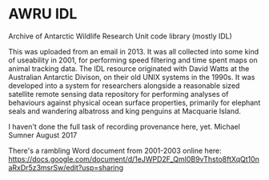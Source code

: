 # AWRU IDL

Archive of Antarctic Wildlife Research Unit code library (mostly IDL)

This was uploaded from an email in 2013. It was all collected into some kind of useability in 2001, for performing speed filtering and time spent maps on animal tracking data. The IDL resource originated with David Watts at the Australian Antarctic Divison, on their old UNIX systems in the 1990s. It was developed into a system for researchers alongside a reasonable sized satellite remote sensing data repository for performing analyses of behaviours against physical ocean surface properties, primarily for elephant seals and wandering albatross and king penguins at Macquarie Island. 

I haven't done the full task of recording provenance here, yet. Michael Sumner August 2017

There's a rambling Word document from 2001-2003 online here: https://docs.google.com/document/d/1eJWPD2F_QmI0B9vThsto8ftXqQt10naRxDr5z3msrSw/edit?usp=sharing
